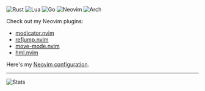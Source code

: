 ![Rust](https://img.shields.io/badge/rust-%237A2F00.svg?&style=for-the-badge&logo=rust&logoColor=white)
![Lua](https://img.shields.io/badge/lua-%23000080.svg?&style=for-the-badge&logo=lua&logoColor=white)
![Go](https://img.shields.io/badge/go-%2300ADD8.svg?&style=for-the-badge&logo=go&logoColor=white)
![Neovim](https://img.shields.io/badge/neovim-%2357A143.svg?&style=for-the-badge&logo=neovim&logoColor=white)
![Arch](https://img.shields.io/badge/arch-%23000000.svg?&style=for-the-bage&logo=arch-linux&logoColor=white)

Check out my Neovim plugins:

- [modicator.nvim](https://github.com/mawkler/modicator.nvim)
- [refjump.nvim](https://github.com/mawkler/refjump.nvim)
- [move-mode.nvim](https://github.com/mawkler/move-mode.nvim)
- [hml.nvim](https://github.com/mawkler/hml.nvim)

Here's my [Neovim configuration](https://github.com/mawkler/nvim/).

---

![Stats](https://github-readme-stats.vercel.app/api?username=mawkler&show_icons=true&theme=onedark)
